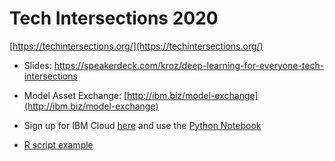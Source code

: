 # Tech Intersections 2020

[https://techintersections.org/](https://techintersections.org/)

- Slides: https://speakerdeck.com/kroz/deep-learning-for-everyone-tech-intersections

- Model Asset Exchange: [http://ibm.biz/model-exchange](http://ibm.biz/model-exchange)

- Sign up for IBM Cloud [here](http://ibm.biz/max-cloud) and use the [Python Notebook](http://ibm.biz/max-notebook)

- [R script example](https://github.com/CODAIT/presentations/blob/master/talks/2019-11-08_Rday-Medellin/object_detector.R)




